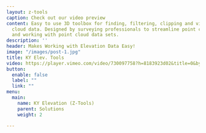 ```yaml
---
layout: z-tools
caption: Check out our video preview
content: Easy to use 3D toolbox for finding, filtering, clipping and visualizing point
  cloud data. Designed by surveying professionals to streamline point cloud workflows
  and working with point cloud data sets.
description: ''
header: Makes Working with Elevation Data Easy!
image: "/images/post-1.jpg"
title: KY Elev. Tools
video: https://player.vimeo.com/video/730097758?h=8183923d02&title=0&byline=0&portrait=0&color=00ab5f
button: 
  enable: false
  label: ""
  link: ""
menu:
  main:
    name: KY Elevation (Z-Tools)
    parent: Solutions
    weight: 2

---
```

